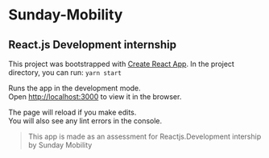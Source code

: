 # Sunday-Mobility
## React.js Development internship

This project was bootstrapped with [Create React App](https://github.com/facebook/create-react-app).
In the project directory, you can run:
 `yarn start`

Runs the app in the development mode.\
Open [http://localhost:3000](http://localhost:3000) to view it in the browser.

The page will reload if you make edits.\
You will also see any lint errors in the console.

> This app is made as an assessment for Reactjs.Development intership by Sunday Mobility
